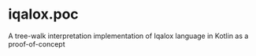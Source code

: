 # iqalox.poc
A tree-walk interpretation implementation of Iqalox language in Kotlin as a proof-of-concept
